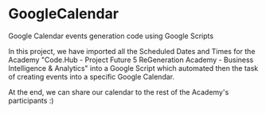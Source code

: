 # GoogleCalendar
Google Calendar events generation code using Google Scripts

In this project, we have imported all the Scheduled Dates and Times for the Academy "Code.Hub - Project Future 5 ReGeneration Academy - Business Intelligence & Analytics" into a Google Script which automated then the task of creating events into a specific Google Calendar.

At the end, we can share our calendar to the rest of the Academy's participants :)
